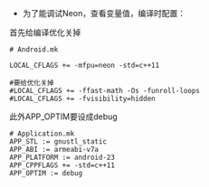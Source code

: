  - 为了能调试Neon，查看变量值，编译时配置：

 首先给编译优化关掉
 ```
 # Android.mk 

 LOCAL_CFLAGS += -mfpu=neon -std=c++11

#要给优化关掉
#LOCAL_CFLAGS += -ffast-math -Os -funroll-loops
#LOCAL_CFLAGS += -fvisibility=hidden
 ```

 此外APP_OPTIM要设成debug
 ```
 # Application.mk
APP_STL := gnustl_static
APP_ABI := armeabi-v7a
APP_PLATFORM := android-23
APP_CPPFLAGS += -std=c++11
APP_OPTIM := debug
 ```

